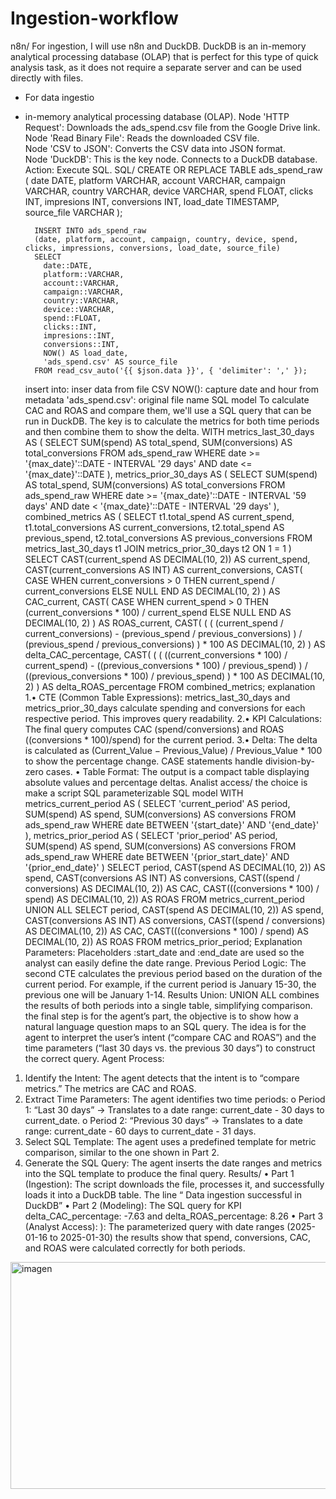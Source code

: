 # Ingestion-workflow
n8n/
For ingestion, I will use n8n and DuckDB. DuckDB is an in-memory analytical processing database (OLAP) that is perfect for this type of quick analysis task, as it does not require a separate server and can be used directly with files.
- For data ingestio 
- in-memory analytical processing database (OLAP). 
Node 'HTTP Request': Downloads the ads_spend.csv file from the Google Drive link.  
Node 'Read Binary File': Reads the downloaded CSV file.  
Node 'CSV to JSON': Converts the CSV data into JSON format.  
Node 'DuckDB': This is the key node. Connects to a DuckDB database.  
 Action: Execute SQL. 
SQL/
CREATE OR REPLACE TABLE ads_spend_raw (
            date DATE,
            platform VARCHAR,
            account VARCHAR,
            campaign VARCHAR,
            country VARCHAR,
            device VARCHAR,
            spend FLOAT,
            clicks INT,
            impresions INT,
            conversions INT,
            load_date TIMESTAMP,
            source_file VARCHAR
        );

        INSERT INTO ads_spend_raw
        (date, platform, account, campaign, country, device, spend, clicks, impressions, conversions, load_date, source_file)
        SELECT
          date::DATE,
          platform::VARCHAR,
          account::VARCHAR,
          campaign::VARCHAR,
          country::VARCHAR,
          device::VARCHAR,
          spend::FLOAT,
          clicks::INT,
          impresions::INT,
          conversions::INT,
          NOW() AS load_date,
          'ads_spend.csv' AS source_file
        FROM read_csv_auto('{{ $json.data }}', { 'delimiter': ',' });
  insert into: inser data from file CSV
  NOW(): capture date and hour from metadata
  'ads_spend.csv': original file name
SQL model
To calculate CAC and ROAS and compare them, we'll use a SQL query that can be run in DuckDB. The key is to calculate the metrics for both time periods and then combine them to show the delta.
WITH
      metrics_last_30_days AS (
        SELECT
          SUM(spend) AS total_spend,
          SUM(conversions) AS total_conversions
        FROM ads_spend_raw
        WHERE
          date >= '{max_date}'::DATE - INTERVAL '29 days'
          AND date <= '{max_date}'::DATE
      ),
      metrics_prior_30_days AS (
        SELECT
          SUM(spend) AS total_spend,
          SUM(conversions) AS total_conversions
        FROM ads_spend_raw
        WHERE
          date >= '{max_date}'::DATE - INTERVAL '59 days'
          AND date < '{max_date}'::DATE - INTERVAL '29 days'
      ),
      combined_metrics AS (
        SELECT
          t1.total_spend AS current_spend,
          t1.total_conversions AS current_conversions,
          t2.total_spend AS previous_spend,
          t2.total_conversions AS previous_conversions
        FROM metrics_last_30_days t1
        JOIN metrics_prior_30_days t2
          ON 1 = 1
      )
    SELECT
      CAST(current_spend AS DECIMAL(10, 2)) AS current_spend,
      CAST(current_conversions AS INT) AS current_conversions,
      CAST(
        CASE
          WHEN current_conversions > 0 THEN current_spend / current_conversions
          ELSE NULL
        END AS DECIMAL(10, 2)
      ) AS CAC_current,
      CAST(
        CASE
          WHEN current_spend > 0 THEN (current_conversions * 100) / current_spend
          ELSE NULL
        END AS DECIMAL(10, 2)
      ) AS ROAS_current,
      CAST(
        (
          (
            (current_spend / current_conversions) - (previous_spend / previous_conversions)
          ) / (previous_spend / previous_conversions)
        ) * 100 AS DECIMAL(10, 2)
      ) AS delta_CAC_percentage,
      CAST(
        (
          (
            ((current_conversions * 100) / current_spend) - ((previous_conversions * 100) / previous_spend)
          ) / ((previous_conversions * 100) / previous_spend)
        ) * 100 AS DECIMAL(10, 2)
      ) AS delta_ROAS_percentage
    FROM combined_metrics;
explanation 
1.•	CTE (Common Table Expressions):
metrics_last_30_days and metrics_prior_30_days calculate spending and conversions for each respective period. This improves query readability. 
2.•	KPI Calculations:
The final query computes CAC (spend/conversions) and ROAS ((conversions * 100)/spend) for the current period. 
3.•	Delta:
The delta is calculated as (Current_Value − Previous_Value) / Previous_Value * 100 to show the percentage change. CASE statements handle division-by-zero cases. 
•	Table Format:
The output is a compact table displaying absolute values and percentage deltas.
Analist access/
the choice is make a script SQL parameterizable
SQL model
WITH
      metrics_current_period AS (
        SELECT
          'current_period' AS period,
          SUM(spend) AS spend,
          SUM(conversions) AS conversions
        FROM ads_spend_raw
        WHERE
          date BETWEEN '{start_date}' AND '{end_date}'
      ),
      metrics_prior_period AS (
        SELECT
          'prior_period' AS period,
          SUM(spend) AS spend,
          SUM(conversions) AS conversions
        FROM ads_spend_raw
        WHERE
          date BETWEEN '{prior_start_date}' AND '{prior_end_date}'
      )
    SELECT
      period,
      CAST(spend AS DECIMAL(10, 2)) AS spend,
      CAST(conversions AS INT) AS conversions,
      CAST((spend / conversions) AS DECIMAL(10, 2)) AS CAC,
      CAST(((conversions * 100) / spend) AS DECIMAL(10, 2)) AS ROAS
    FROM metrics_current_period
    UNION ALL
    SELECT
      period,
      CAST(spend AS DECIMAL(10, 2)) AS spend,
      CAST(conversions AS INT) AS conversions,
      CAST((spend / conversions) AS DECIMAL(10, 2)) AS CAC,
      CAST(((conversions * 100) / spend) AS DECIMAL(10, 2)) AS ROAS
    FROM metrics_prior_period;
  Explanation
  Parameters: Placeholders :start_date and :end_date are used so the analyst can easily define the date range.
Previous Period Logic: The second CTE calculates the previous period based on the duration of the current period. For example, if the current period is January 15-30, the previous one will be January 1-14.
Results Union: UNION ALL combines the results of both periods into a single table, simplifying comparison.  
the final step is for the agent’s part, the objective is to show how a natural language question maps to an SQL query. The idea is for the agent to interpret the user’s intent (“compare CAC and ROAS”) and the time parameters (“last 30 days vs. the previous 30 days”) to construct the correct query. 
Agent Process: 
1.	Identify the Intent: The agent detects that the intent is to “compare metrics.” The metrics are CAC and ROAS. 
2.	Extract Time Parameters: The agent identifies two time periods: 
o	Period 1: “Last 30 days” → Translates to a date range: current_date - 30 days to current_date. 
o	Period 2: “Previous 30 days” → Translates to a date range: current_date - 60 days to current_date - 31 days.
3.	Select SQL Template: The agent uses a predefined template for metric comparison, similar to the one shown in Part 2. 
4.	Generate the SQL Query: The agent inserts the date ranges and metrics into the SQL template to produce the final query.
Results/
• Part 1 (Ingestion): The script downloads the file, processes it, and successfully loads it into a DuckDB table. The line “ Data ingestion successful in DuckDB”
• Part 2 (Modeling): The SQL query for KPI delta_CAC_percentage: -7.63 and delta_ROAS_percentage: 8.26
• Part 3 (Analyst Access): ): The parameterized query with date ranges (2025-01-16 to 2025-01-30) the results show that spend, conversions, CAC, and ROAS were calculated correctly for both periods.
<img width="808" height="363" alt="imagen" src="https://github.com/user-attachments/assets/99ab9e30-7039-40b7-8b8c-70956b32fad0" />
